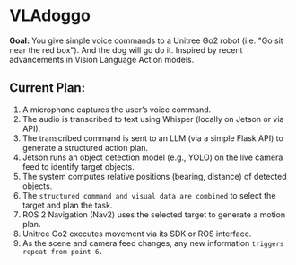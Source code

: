 # VLAdoggo

**Goal:** You give simple voice commands to a Unitree Go2 robot (i.e. "Go sit near the red box"). And the dog will go do it. Inspired by recent advancements in Vision Language Action models.  

## Current Plan:

1. A microphone captures the user’s voice command.
2. The audio is transcribed to text using Whisper (locally on Jetson or via API).
3. The transcribed command is sent to an LLM (via a simple Flask API) to generate a structured action plan.
4. Jetson runs an object detection model (e.g., YOLO) on the live camera feed to identify target objects.
5. The system computes relative positions (bearing, distance) of detected objects.
6. The `structured command and visual data are combined` to select the target and plan the task.
7. ROS 2 Navigation (Nav2) uses the selected target to generate a motion plan.
8. Unitree Go2 executes movement via its SDK or ROS interface.
9. As the scene and camera feed changes, any new information `triggers repeat from point 6.`